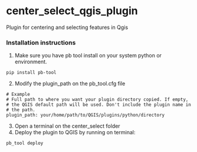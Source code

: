 # center_select_qgis_plugin
Plugin for centering and selecting features in Qgis


### Installation instructions

1. Make sure you have pb tool install on your system python or environment.
```
pip install pb-tool
```
2. Modify the plugin_path on the pb_tool.cfg file
```
# Example
# Full path to where you want your plugin directory copied. If empty,
# the QGIS default path will be used. Don't include the plugin name in
# the path.
plugin_path: your/home/path/to/QGIS/plugins/python/directory

```
3. Open a terminal on the center_select folder
4. Deploy the plugin to QGIS by running on terminal:
```
pb_tool deploy
```
